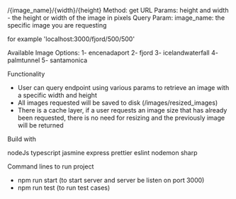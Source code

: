 /{image_name}/{width}/{height}
Method: get URL Params: height and width - the height or width of the image in pixels Query Param:
image_name: the specific image you are requesting

for example 'localhost:3000/fjord/500/500'

Available Image Options:
1- encenadaport
2- fjord
3- icelandwaterfall
4- palmtunnel
5- santamonica

Functionality

- User can query endpoint using various params to retrieve an image with a specific width and height
- All images requested will be saved to disk (/images/resized_images)
- There is a cache layer, if a user requests an image size that has already been requested, there is no need for resizing and the previously image will be returned 

Build with

nodeJs
typescript
jasmine
express
prettier
eslint
nodemon
sharp

Command lines to run project

- npm run start (to start server and server be listen on port 3000)
- npm run test (to run test cases)

